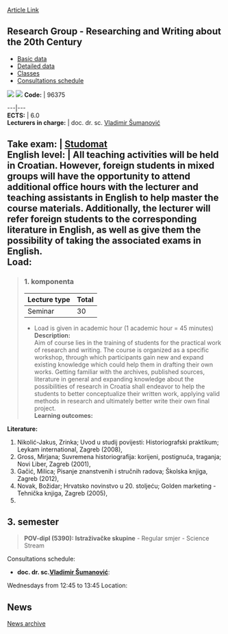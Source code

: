 [Article Link](https://www.fhs.hr/en/course/rgrawat2c)

## Research Group - Researching and Writing about the 20th Century
  * [Basic data](https://www.fhs.hr/en/course/rgrawat2c#v1id-523827_979603_1_0 "Basic data")
  * [Detailed data](https://www.fhs.hr/en/course/rgrawat2c#v1id-523827_979603_1_1 "Detailed data")
  * [Classes](https://www.fhs.hr/en/course/rgrawat2c#v1id-523827_979603_1_2 "Classes")
  * [Consultations schedule](https://www.fhs.hr/en/course/rgrawat2c#v1id-523827_979603_1_3 "Consultations schedule")


[![](https://www.fhs.hr/img/flags/gif/hr.gif)](https://www.fhs.hr/predmet/isipp2s) [![](https://www.fhs.hr/img/flags/gif/gb.gif)](https://www.fhs.hr/en/course/rgrawat2c)
**Code:** |  96375  
  
---|---  
**ECTS:** |  6.0   
**Lecturers in charge:** |  doc. dr. sc. [Vladimir Šumanović](https://www.fhs.hr/staff/vladimir.sumanovic)   
  
**Take exam:** |  [Studomat](http://www.isvu.hr/studomat)  
**English level:** |  All teaching activities will be held in Croatian. However, foreign students in mixed groups will have the opportunity to attend additional office hours with the lecturer and teaching assistants in English to help master the course materials. Additionally, the lecturer will refer foreign students to the corresponding literature in English, as well as give them the possibility of taking the associated exams in English.   
**Load:**  
---  
> ### 1. komponenta
> | Lecture type | Total  
> ---|---  
> Seminar | 30  
> * Load is given in academic hour (1 academic hour = 45 minutes)   
**Description:**  
> Aim of course lies in the training of students for the practical work of research and writing. The course is organized as a specific workshop, through which participants gain new and expand existing knowledge which could help them in drafting their own works. Getting familiar with the archives, published sources, literature in general and expanding knowledge about the possibilities of research in Croatia shall endeavor to help the students to better conceptualize their written work, applying valid methods in research and ultimately better write their own final project.  
**Learning outcomes:**  

  
**Literature:**  
  1. Nikolić-Jakus, Zrinka; Uvod u studij povijesti: Historiografski praktikum; Leykam international, Zagreb (2008), 
  2. Gross, Mirjana; Suvremena historiografija: korijeni, postignuća, traganja; Novi Liber, Zagreb (2001), 
  3. Gačić, Milica; Pisanje znanstvenih i stručnih radova; Školska knjiga, Zagreb (2012), 
  4. Novak, Božidar; Hrvatsko novinstvo u 20. stoljeću; Golden marketing - Tehnička knjiga, Zagreb (2005), 
  5. 
  
**3. semester**  
---  
> **POV-dipl (5390): Istraživačke skupine** - Regular smjer - Science Stream  
>   
Consultations schedule: 
  * **doc. dr. sc.[Vladimir Šumanović](https://www.fhs.hr/staff/vladimir.sumanovic)**: 
  
Wednesdays from 12:45 to 13:45
Location: 


## News
[News archive](https://www.fhs.hr/en/course/rgrawat2c?@=20phv#news_78609 "News archive")

